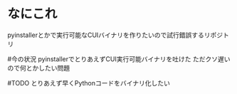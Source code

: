 # なにこれ
pyinstallerとかで実行可能なCUIバイナリを作りたいので試行錯誤するリポジトリ

#今の状況
pyinstallerでとりあえずCUI実行可能バイナリを吐けた
ただクソ遅いので何とかしたい問題

#TODO
とりあえず早くPythonコードをバイナリ化したい
